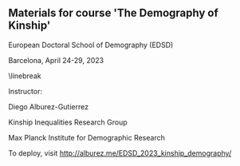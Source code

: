 ## Materials for course 'The Demography of Kinship'

European Doctoral School of Demography (EDSD)

Barcelona, April 24-29, 2023

\linebreak

Instructor:

Diego Alburez-Gutierrez

Kinship Inequalities Research Group

Max Planck Institute for Demographic Research

To deploy, visit http://alburez.me/EDSD_2023_kinship_demography/